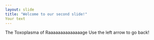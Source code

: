```yaml
---
layout: slide
title: "Welcome to our second slide!"
Your text
---
```

The Toxoplasma of Raaaaaaaaaaaaaage
Use the left arrow to go back!